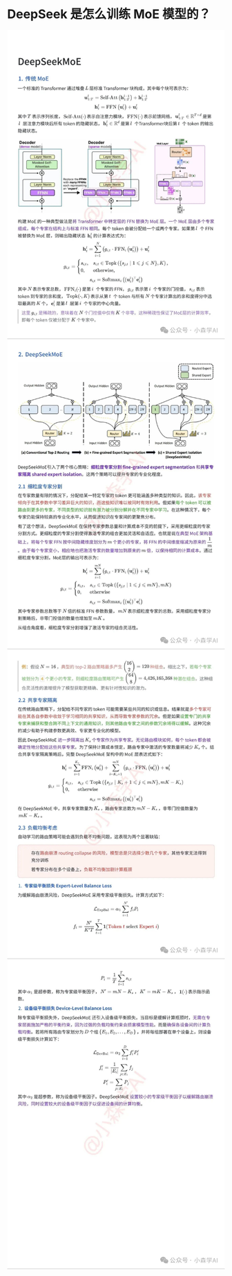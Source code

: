 # DeepSeek 是怎么训练 MoE 模型的？

![moe_1](https://github.com/Decalogue/flyllm/blob/main/image/moe_1.jpg)
![moe_2](https://github.com/Decalogue/flyllm/blob/main/image/moe_2.jpg)
![moe_3](https://github.com/Decalogue/flyllm/blob/main/image/moe_3.jpg)
![moe_4](https://github.com/Decalogue/flyllm/blob/main/image/moe_4.jpg)